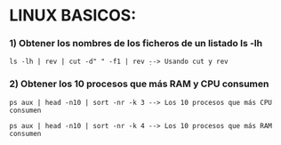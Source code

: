 # LINUX BASICOS:
### 1) Obtener los nombres de los ficheros de un listado ls -lh
~~~ 
ls -lh | rev | cut -d" " -f1 | rev ̣--> Usando cut y rev  
~~~
### 2) Obtener los 10 procesos que más RAM y CPU consumen
``ps aux | head -n10 | sort -nr -k 3 --> Los 10 procesos que más CPU consumen``

``ps aux | head -n10 | sort -nr -k 4 --> Los 10 procesos que más RAM consumen``


 

